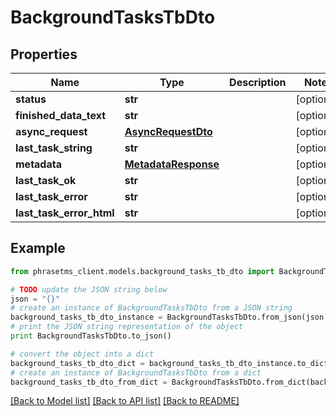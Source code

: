 # BackgroundTasksTbDto

## Properties

| Name                     | Type                                        | Description | Notes      |
| ------------------------ | ------------------------------------------- | ----------- | ---------- |
| **status**               | **str**                                     |             | [optional] |
| **finished_data_text**   | **str**                                     |             | [optional] |
| **async_request**        | [**AsyncRequestDto**](AsyncRequestDto.md)   |             | [optional] |
| **last_task_string**     | **str**                                     |             | [optional] |
| **metadata**             | [**MetadataResponse**](MetadataResponse.md) |             | [optional] |
| **last_task_ok**         | **str**                                     |             | [optional] |
| **last_task_error**      | **str**                                     |             | [optional] |
| **last_task_error_html** | **str**                                     |             | [optional] |

## Example

```python
from phrasetms_client.models.background_tasks_tb_dto import BackgroundTasksTbDto

# TODO update the JSON string below
json = "{}"
# create an instance of BackgroundTasksTbDto from a JSON string
background_tasks_tb_dto_instance = BackgroundTasksTbDto.from_json(json)
# print the JSON string representation of the object
print BackgroundTasksTbDto.to_json()

# convert the object into a dict
background_tasks_tb_dto_dict = background_tasks_tb_dto_instance.to_dict()
# create an instance of BackgroundTasksTbDto from a dict
background_tasks_tb_dto_from_dict = BackgroundTasksTbDto.from_dict(background_tasks_tb_dto_dict)
```

[[Back to Model list]](../README.md#documentation-for-models) [[Back to API list]](../README.md#documentation-for-api-endpoints) [[Back to README]](../README.md)
